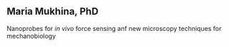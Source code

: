 ## Maria Mukhina, PhD
Nanoprobes for *in vivo* force sensing anf new microscopy techniques for mechanobiology
